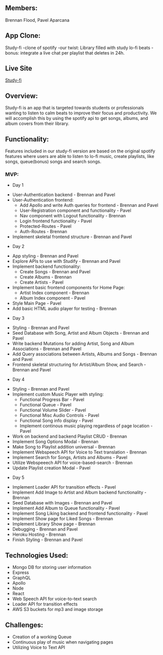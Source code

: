 ## Members:

Brennan Flood, Pavel Aparcana

## App Clone:
Study-fi
-clone of spotify
-our twist: Library filled with study lo-fi beats
-bonus: integrate a live chat per playlist that deletes in 24h.

## Live Site
 [Study-fi](https://dashboard.heroku.com/apps/study-fi)

## Overview:
Study-fi is an app that is targeted towards students or professionals wanting to listen to calm beats to improve their focus and productivity. We will accomplish this by using the spotify api to get songs, albums, and album covers from their library.

## Functionality:
Features included in our study-fi version are based on the original spotify features where users are able to listen to lo-fi music, create playlists, like songs, queue(bonus) songs and search songs.

### MVP:

* Day 1
- User-Authentication backend - Brennan and Pavel
- User-Authentication frontend:
  - Add Apollo and write Auth queries for frontend - Brennan and Pavel
  - User-Registration component and functionality - Pavel
  - Nav component with Logout functionality - Brennan
  - Login frontend functionality - Pavel
  - Protected-Routes - Pavel
  - Auth-Routes - Brennan
- Implement skeletal frontend structure - Brennan and Pavel

* Day 2
- App styling - Brennan and Pavel
- Explore APIs to use with Studify - Brennan and Pavel
- Implement backend functionality: 
  - Create Songs - Brennan and Pavel
  - Create Albums - Brennan
  - Create Artists - Pavel
- Implement basic frontend components for Home Page: 
  - Artist Index component - Brennan
  - Album Index component - Pavel
- Style Main Page - Pavel
- Add basic HTML audio player for testing - Brennan

* Day 3
- Styling - Brennan and Pavel
- Seed Database with Song, Artist and Album Objects - Brennan and Pavel
- Write backend Mutations for adding Artist, Song and Album Associations - Brennan and Pavel
- Add Query associations between Artists, Albums and Songs - Brennan and Pavel
- Frontend skeletal structuring for Artist/Album Show, and Search - Brennan and Pavel


* Day 4
- Styling - Brennan and Pavel
- Implement custom Music Player with styling: 
  - Functional Progress Bar - Pavel
  - Functional Queue - Pavel
  - Functional Volume Slider - Pavel
  - Functional Misc Audio Controls - Pavel
  - Functional Song info display - Pavel
  - Implement continous music playing regardless of page location - Pavel
- Work on backend and backend Playlist CRUD - Brennan
- Implement Song Options Modal - Brennan
- Make Song to Playlist addition universal - Brennan
- Implement Webspeech API for Voice to Text translation - Brennan
- Implement Search for Songs, Artists and Albums - Pavel
- Utilize Webspeeech API for voice-based-search - Brennan
- Update Playlist creation Modal - Pavel

* Day 5
- Implement Loader API for transition effects - Pavel
- Implement Add Image to Artist and Album backend functionality - Brennan
- Seed Database with Images - Brennan and Pavel
- Implement Add Album to Queue functionality - Pavel
- Implement Song Liking backend and frontend functionality - Pavel
- Implement Show page for Liked Songs - Brennan
- Implement Library Show page - Brennan
- Debugging - Brennan and Pavel
- Heroku Hosting - Brennan
- Finish Styling - Brennan and Pavel
 
## Technologies Used:
- Mongo DB for storing user information
- Express
- GraphQL
- Apollo
- Node
- React
- Web Speech API for voice-to-text search
- Loader API for transition effects
- AWS S3 buckets for mp3 and image storage

## Challenges:
- Creation of a working Queue
- Continuous play of music when navigating pages
- Utilizing Voice to Text API 
